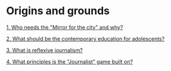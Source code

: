 # Origins and grounds

[1. Who needs the "Mirror for the city" and why?](1.-who-needs-the-mirror-for-the-city-and-why.md)

[2. What should be the contemporary education for adolescents?](2.-what-should-be-the-contemporary-education-for-adolescents.md)

[3. What is reflexive journalism?](3.-what-is-reflexive-journalism.md)

[4. What principles is the "Journalist" game built on?](4.-what-principles-is-the-journalist-game-built-on.md)

